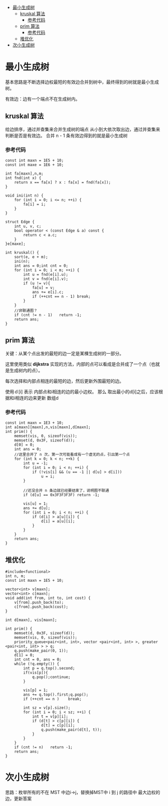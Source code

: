 <!--toc-->

- [最小生成树](#最小生成树)
	- [kruskal 算法](#kruskal-算法)
		- [参考代码](#参考代码)
	- [prim 算法](#prim-算法)
		- [参考代码](#参考代码-1)
	- [堆优化](#堆优化)
- [次小生成树](#次小生成树)

<!-- tocstop -->
# 最小生成树
基本思路是不断选择边权最短的有效边合并到树中，最终得到的树就是最小生成树。

有效边：边有一个端点不在生成树内。

## kruskal 算法
给边排序，通过并查集来合并生成树的端点
从小到大依次取出边，通过并查集来判断是否是有效边。
合并 n - 1 条有效边得到的就是最小生成树

### 参考代码
```{cpp}
const int maxn = 1E5 + 10;
const int maxe = 1E6 + 10;

int fa[maxn],n,m;
int fnd(int x) {
	return x == fa[x] ? x : fa[x] = fnd(fa[x]);
}

void ini(int n) {
	for (int i = 0; i <= n; ++i) {
		fa[i] = i;
	}
}

struct Edge {
	int u, v, c;
	bool operator < (const Edge & a) const {
		return c < a.c;
	}
}e[maxe];

int kruskal() {
	sort(e, e + m);
	ini(n);
	int ans = 0;int cnt = 0;
	for (int i = 0; i < m; ++i) {
		int u = fnd(e[i].u);
		int v = fnd(e[i].v);
		if (u != v){
			fa[u] = v;
			ans += e[i].c;
			if (++cnt == n - 1) break;
		}
	}
	//非联通图？
	if (cnt != n - 1)	return -1;
	return ans;
}
```
## prim 算法
关键：从某个点出发的最短的边一定是某棵生成树的一部分。

这里使用类似 **dijkstra** 实现的方法，内部的点可以看成是合并成了一个点（也就是生成树内的点）。

每次选择和内部点相连的最短的边，然后更新外围最短的边。

使用ｄ\[i\] 表示 内部点和i相连的边的最小边权。
那么 取出最小的d\[i\]之后，应该根据和i相连的边来更新 数组d

### 参考代码
```{cpp}
const int maxn = 1E3 + 10;
int a[maxn][maxn],n,vis[maxn],d[maxn];
int prim() {
	memset(vis, 0, sizeof(vis));
	memset(d, 0x3F, sizeof(d));
	d[0] = 0;
	int ans = 0;
	//这里合并了 n 次，第一次可能看成有一个虚无的点，引出第一个点
	for (int k = 0; k < n; ++k) {
		int u = -1;
		for (int i = 0; i < n; ++i) {
			if (!vis[i] && (u == -1 || d[u] > d[i]))
				u = i;
		}

		//还没合并 n 条边就已经要结束了，说明图不联通
		if (d[u] == 0x3F3F3F3F)	return -1;

		vis[u] = 1;
		ans += d[u];
		for (int i = 0; i < n; ++i) {
			if (d[i] > a[u][i]) {
				d[i] = a[u][i];
			}
		}
	}
	return ans;
}
```

## 堆优化
```{cpp}
#include<functional>
int n, m;
const int maxn = 1E5 + 10;

vector<int> v[maxn];
vector<int> c[maxn];
void add(int from, int to, int cost) {
	v[from].push_back(to);
	c[from].push_back(cost);
}

int d[maxn], vis[maxn];

int prim() {
	memset(d, 0x3F, sizeof(d));
	memset(vis, 0, sizeof(vis));
	priority_queue<pair<int, int>, vector <pair<int, int> >, greater <pair<int, int> > > q;
	q.push(make_pair(0, 1));
	d[1] = 0;
	int cnt = 0, ans = 0;
	while (!q.empty()) {
		int p = q.top().second;
		if(vis[p]){
			q.pop();continue;
		}

		vis[p] = 1;
		ans += q.top().first;q.pop();
		if (++cnt == n )	break;

		int sz = v[p].size();
		for (int i = 0; i < sz; ++i) {
			int t = v[p][i];
			if (d[t] > c[p][i]) {
				d[t] = c[p][i];
				q.push(make_pair(d[t], t));
			}
		}
	}
	if (cnt != n)	return -1;
	return ans;
}
```
# 次小生成树
思路：枚举所有的不在 MST 中边i->j，替换掉MST中 i 到 j 的路径中 最大边权的边，更新答案
